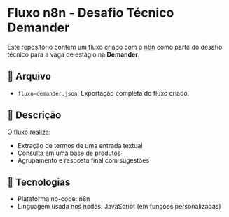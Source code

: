 # Fluxo n8n - Desafio Técnico Demander

Este repositório contém um fluxo criado com o [n8n](https://n8n.io/) como parte do desafio técnico para a vaga de estágio na **Demander**.

## 📁 Arquivo

- `fluxo-demander.json`: Exportação completa do fluxo criado.

## 🔧 Descrição

O fluxo realiza:
- Extração de termos de uma entrada textual
- Consulta em uma base de produtos
- Agrupamento e resposta final com sugestões

## 🚀 Tecnologias

- Plataforma no-code: n8n
- Linguagem usada nos nodes: JavaScript (em funções personalizadas)

